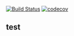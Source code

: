 [![Build Status](https://travis-ci.com/nevrome/gluesless.svg?token=vxsQ9RjxoGASGtX4Q8jc&branch=master)](https://travis-ci.com/nevrome/gluesless)
[![codecov](https://codecov.io/gh/nevrome/gluesless/branch/master/graph/badge.svg?token=CzPxma1Ac3)](https://codecov.io/gh/nevrome/gluesless)

## test
